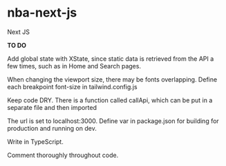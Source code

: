 # nba-next-js
Next JS


**TO DO**

Add global state with XState, since static data is retrieved from the API a few times, such as in Home and Search pages.

When changing the viewport size, there may be fonts overlapping. Define each breakpoint font-size in tailwind.config.js

Keep code DRY. There is a function called callApi, which can be put in a separate file and then imported

The url is set to localhost:3000. Define var in package.json for building for production and running on dev.

Write in TypeScript.

Comment thoroughly throughout code.
